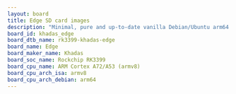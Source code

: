 ```yaml
---
layout: board
title: Edge SD card images
description: "Minimal, pure and up-to-date vanilla Debian/Ubuntu arm64 SD card images for Edge by Khadas, SoC: Rockchip RK3399, CPU ISA: armv8"
board_id: khadas_edge
board_dtb_name: rk3399-khadas-edge
board_name: Edge
board_maker_name: Khadas
board_soc_name: Rockchip RK3399
board_cpu_name: ARM Cortex A72/A53 (armv8)
board_cpu_arch_isa: armv8
board_cpu_arch_debian: arm64
---
```

